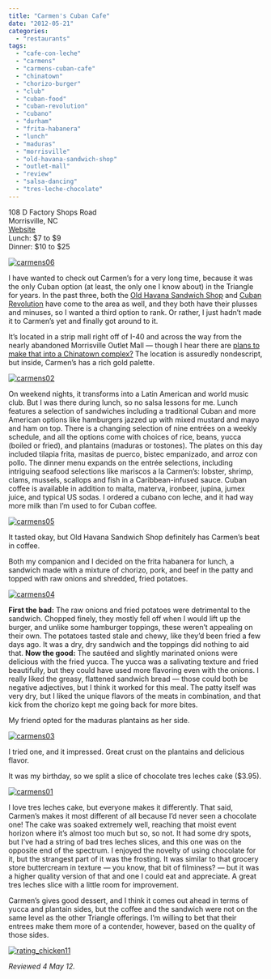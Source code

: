 ```yaml
---
title: "Carmen's Cuban Cafe"
date: "2012-05-21"
categories: 
  - "restaurants"
tags: 
  - "cafe-con-leche"
  - "carmens"
  - "carmens-cuban-cafe"
  - "chinatown"
  - "chorizo-burger"
  - "club"
  - "cuban-food"
  - "cuban-revolution"
  - "cubano"
  - "durham"
  - "frita-habanera"
  - "lunch"
  - "maduras"
  - "morrisville"
  - "old-havana-sandwich-shop"
  - "outlet-mall"
  - "review"
  - "salsa-dancing"
  - "tres-leche-chocolate"
---
```


108 D Factory Shops Road\
Morrisville, NC\
[Website](http://www.carmenscubancafe.com/)\
Lunch: $7 to $9\
Dinner: $10 to $25

[![](http://s3.amazonaws.com/thegourmez-wpmedia/2012/05/carmens06.jpg "carmens06")](http://s3.amazonaws.com/thegourmez-wpmedia/2012/05/carmens06.jpg)

I have wanted to check out Carmen’s for a very long time, because it was the only Cuban option (at least, the only one I know about) in the Triangle for years. In the past three, both the [Old Havana Sandwich Shop](https://thegourmez.com/blog/2011-12-16-old-havana-sandwich-shop/) and [Cuban Revolution](https://thegourmez.com/blog/2009-11-04-cuban-revolution-american-tobacco-district-durham/) have come to the area as well, and they both have their plusses and minuses, so I wanted a third option to rank. Or rather, I just hadn’t made it to Carmen’s yet and finally got around to it.

It’s located in a strip mall right off of I-40 and across the way from the nearly abandoned Morrisville Outlet Mall — though I hear there are [plans to make that into a Chinatown complex?](http://www.wral.com/news/local/story/10694415/) The location is assuredly nondescript, but inside, Carmen’s has a rich gold palette.

[![](http://s3.amazonaws.com/thegourmez-wpmedia/2012/05/carmens02.jpg "carmens02")](http://s3.amazonaws.com/thegourmez-wpmedia/2012/05/carmens02.jpg)

On weekend nights, it transforms into a Latin American and world music club. But I was there during lunch, so no salsa lessons for me. Lunch features a selection of sandwiches including a traditional Cuban and more American options like hamburgers jazzed up with mixed mustard and mayo and ham on top. There is a changing selection of nine entrées on a weekly schedule, and all the options come with choices of rice, beans, yucca (boiled or fried), and plantains (maduras or tostones). The plates on this day included tilapia frita, masitas de puerco, bistec empanizado, and arroz con pollo. The dinner menu expands on the entrée selections, including intriguing seafood selections like mariscos a la Carmen’s: lobster, shrimp, clams, mussels, scallops and fish in a Caribbean-infused sauce. Cuban coffee is available in addition to malta, materva, ironbeer, jupina, jumex juice, and typical US sodas. I ordered a cubano con leche, and it had way more milk than I’m used to for Cuban coffee.

[![](http://s3.amazonaws.com/thegourmez-wpmedia/2012/05/carmens05.jpg "carmens05")](http://s3.amazonaws.com/thegourmez-wpmedia/2012/05/carmens05.jpg)

It tasted okay, but Old Havana Sandwich Shop definitely has Carmen’s beat in coffee.

Both my companion and I decided on the frita habanera for lunch, a sandwich made with a mixture of chorizo, pork, and beef in the patty and topped with raw onions and shredded, fried potatoes.

[![](http://s3.amazonaws.com/thegourmez-wpmedia/2012/05/carmens04.jpg "carmens04")](http://s3.amazonaws.com/thegourmez-wpmedia/2012/05/carmens04.jpg)

**First the bad:** The raw onions and fried potatoes were detrimental to the sandwich. Chopped finely, they mostly fell off when I would lift up the burger, and unlike some hamburger toppings, these weren’t appealing on their own. The potatoes tasted stale and chewy, like they’d been fried a few days ago. It was a dry, dry sandwich and the toppings did nothing to aid that. **Now the good:** The sautéed and slightly marinated onions were delicious with the fried yucca. The yucca was a salivating texture and fried beautifully, but they could have used more flavoring even with the onions. I really liked the greasy, flattened sandwich bread — those could both be negative adjectives, but I think it worked for this meal. The patty itself was very dry, but I liked the unique flavors of the meats in combination, and that kick from the chorizo kept me going back for more bites.

My friend opted for the maduras plantains as her side.

[![](http://s3.amazonaws.com/thegourmez-wpmedia/2012/05/carmens03.jpg "carmens03")](http://s3.amazonaws.com/thegourmez-wpmedia/2012/05/carmens03.jpg)

I tried one, and it impressed. Great crust on the plantains and delicious flavor.

It was my birthday, so we split a slice of chocolate tres leches cake ($3.95).

[![](http://s3.amazonaws.com/thegourmez-wpmedia/2012/05/carmens01.jpg "carmens01")](http://s3.amazonaws.com/thegourmez-wpmedia/2012/05/carmens01.jpg)

I love tres leches cake, but everyone makes it differently. That said, Carmen’s makes it most different of all because I’d never seen a chocolate one! The cake was soaked extremely well, reaching that moist event horizon where it’s almost too much but so, so not. It had some dry spots, but I’ve had a string of bad tres leches slices, and this one was on the opposite end of the spectrum. I enjoyed the novelty of using chocolate for it, but the strangest part of it was the frosting. It was similar to that grocery store buttercream in texture — you know, that bit of filminess? — but it was a higher quality version of that and one I could eat and appreciate. A great tres leches slice with a little room for improvement.

Carmen’s gives good dessert, and I think it comes out ahead in terms of yucca and plantain sides, but the coffee and the sandwich were not on the same level as the other Triangle offerings. I’m willing to bet that their entrees make them more of a contender, however, based on the quality of those sides.

[![](http://s3.amazonaws.com/thegourmez-wpmedia/2009/02/rating_chicken11.gif "rating_chicken11")](http://s3.amazonaws.com/thegourmez-wpmedia/2009/02/rating_chicken11.gif)

_Reviewed 4 May 12._

